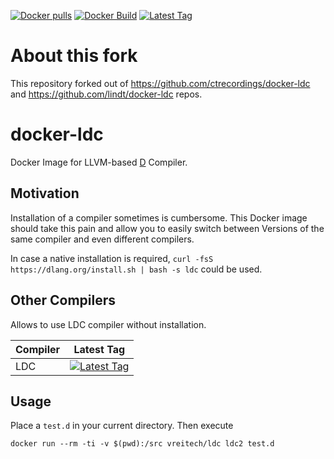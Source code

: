 [![Docker pulls](https://img.shields.io/docker/pulls/vreitech/ldc.svg)](https://hub.docker.com/r/vreitech/ldc/)
[![Docker Build](https://img.shields.io/docker/automated/vreitech/ldc.svg)](https://hub.docker.com/r/vreitech/ldc/)
[![Latest Tag](https://img.shields.io/github/tag/vreitech/docker-ldc.svg)](https://hub.docker.com/r/vreitech/ldc/)

# About this fork

This repository forked out of https://github.com/ctrecordings/docker-ldc and https://github.com/lindt/docker-ldc repos.

# docker-ldc

Docker Image for LLVM-based [D](http://dlang.org) Compiler.

## Motivation

Installation of a compiler sometimes is cumbersome. This Docker image should take this pain and allow you to easily switch between Versions of the same compiler and even different compilers.

In case a native installation is required, `curl -fsS https://dlang.org/install.sh | bash -s ldc` could be used.

## Other Compilers

Allows to use LDC compiler without installation.

| Compiler | Latest Tag |
| -------- | ---------- |
| LDC      | [![Latest Tag](https://img.shields.io/github/tag/vreitech/docker-ldc.svg)](https://hub.docker.com/r/vreitech/ldc/) |

## Usage

Place a `test.d` in your current directory.
Then execute
```
docker run --rm -ti -v $(pwd):/src vreitech/ldc ldc2 test.d
```
